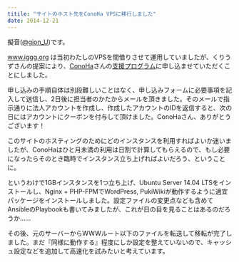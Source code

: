 ```yaml
---
titile: "サイトのホスト先をConoHa VPSに移行しました"
date: 2014-12-21
---
```


擬音([@gion_U](http://twitter.com/gion_U "@gion_U"))です。

www.iggg.org は当初わたしのVPSを間借りさせて運用していましたが、くりうずさんの提案により、[ConoHa](https://www.conoha.jp "ConoHa")さんの[支援プログラム](https://www.conoha.jp/community "支援プログラム")に申し込ませていただくことにしました。

申し込みの手順自体は別段難しいことはなく、申し込みフォームに必要事項を記入して送信し、2日後に担当者のかたからメールを頂きました。そのメールで指示通りに法人アカウントを作成し、作成したアカウントのIDを返信すると、次の日にはアカウントにクーポンを付与して頂けました。ConoHaさん、ありがとうございます！

このサイトのホスティングのためにどのインスタンスを利用すればよいか迷いましたが、ConoHaはひと月未満の利用は日割で計算してもらえるので、もし必要になったらそのとき臨時でインスタンス立ち上げればよいだろう、ということに。

というわけで1GBインスタンスを1つ立ち上げ、Ubuntu Server 14.04 LTSをインストールし、Nginx + PHP-FPMでWordPress, PukiWikiが動作するように適宜パッケージをインストールしました。設定ファイルの変更点なども含めてAnsibleのPlaybookも書いてみましたが、これが日の目を見ることはあるのだろうか……

その後、元のサーバーからWWWルート以下のファイルを転送して移転が完了しました。まだ『同様に動作する』程度にしか設定を整えていないので、キャッシュ設定などを追加して高速化を試みたいと考えています。